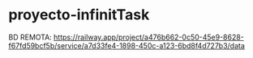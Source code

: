 # proyecto-infinitTask
BD REMOTA: https://railway.app/project/a476b662-0c50-45e9-8628-f67fd59bcf5b/service/a7d33fe4-1898-450c-a123-6bd8f4d727b3/data
